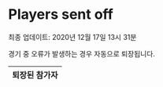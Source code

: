 # Players sent off
최종 업데이트: 2020년 12월 17일 13시 31분


경기 중 오류가 발생하는 경우 자동으로 퇴장됩니다.


| 퇴장된 참가자 |
|:---:|